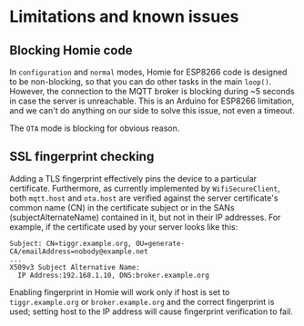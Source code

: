 # Limitations and known issues

## Blocking Homie code

In `configuration` and `normal` modes, Homie for ESP8266 code is designed to be non-blocking, so that you can do other tasks in the main `loop()`. However, the connection to the MQTT broker is blocking during ~5 seconds in case the server is unreachable. This is an Arduino for ESP8266 limitation, and we can't do anything on our side to solve this issue, not even a timeout.

The `OTA` mode is blocking for obvious reason.

## SSL fingerprint checking

Adding a TLS fingerprint effectively pins the device to a particular certificate. Furthermore, as currently implemented by `WifiSecureClient`, both `mqtt.host` and `ota.host` are verified against the server certificate's common name (CN) in the certificate subject or in the SANs (subjectAlternateName) contained in it, but not in their IP addresses. For example, if the certificate used by your server looks like this:

```
Subject: CN=tiggr.example.org, OU=generate-CA/emailAddress=nobody@example.net
...
X509v3 Subject Alternative Name:
  IP Address:192.168.1.10, DNS:broker.example.org
```

Enabling fingerprint in Homie will work only if host is set to `tiggr.example.org` or `broker.example.org` and the correct fingerprint is used; setting host to the IP address will cause fingerprint verification to fail.

